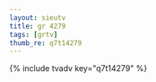 ```yaml
--- 
layout: sieutv
title: gr 4279
tags: [grtv]
thumb_re: q7t14279
---
```

{% include tvadv key="q7t14279" %} 
